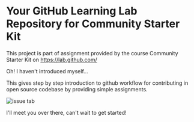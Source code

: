 # Your GitHub Learning Lab Repository for Community Starter Kit

This project is part of assignment provided by the course  Community Starter Kit on https://lab.github.com/

Oh! I haven't introduced myself...

This gives step by step introduction to github workflow for contributing in open source codebase by providing simple assignments.

![issue tab](https://lab.github.com/public/images/issue_tab.png)

I'll meet you over there, can't wait to get started!
